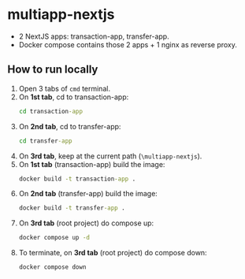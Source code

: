 # multiapp-nextjs
- 2 NextJS apps: transaction-app, transfer-app.
- Docker compose contains those 2 apps + 1 nginx as reverse proxy.

## How to run locally
1. Open 3 tabs of `cmd` terminal.
2. On **1st tab**, cd to transaction-app: 
   ```cmd
   cd transaction-app
   ```
3. On **2nd tab**, cd to transfer-app: 
   ```cmd
   cd transfer-app
   ```
4. On **3rd tab**, keep at the current path (`\multiapp-nextjs`).
5. On **1st tab** (transaction-app) build the image: 
   ```cmd
   docker build -t transaction-app .
   ```
6. On **2nd tab** (transfer-app) build the image: 
   ```cmd 
   docker build -t transfer-app .
   ```
7. On **3rd tab** (root project) do compose up: 
   ```cmd
   docker compose up -d
   ```
8. To terminate, on **3rd tab** (root project) do compose down: 
   ```cmd
   docker compose down
   ```